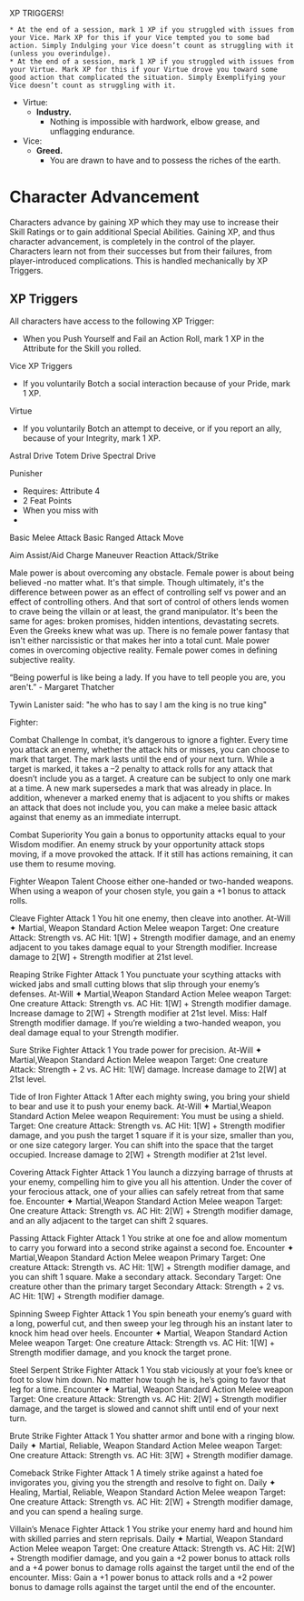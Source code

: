 XP TRIGGERS!


    * At the end of a session, mark 1 XP if you struggled with issues from your Vice. Mark XP for this if your Vice tempted you to some bad action. Simply Indulging your Vice doesn’t count as struggling with it (unless you overindulge).
    * At the end of a session, mark 1 XP if you struggled with issues from your Virtue. Mark XP for this if your Virtue drove you toward some good action that complicated the situation. Simply Exemplifying your Vice doesn’t count as struggling with it.
* Virtue:
    * **Industry.**
        * Nothing is impossible with hardwork, elbow grease, and unflagging endurance.
* Vice:
    * **Greed.**
        * You are drawn to have and to possess the riches of the earth.

# Character Advancement

Characters advance by gaining XP which they may use to increase their Skill Ratings or to gain additional Special Abilities. Gaining XP, and thus character advancement, is completely in the control of the player. Characters learn not from their successes but from their failures, from player-introduced complications. This is handled mechanically by XP Triggers.

## XP Triggers

All characters have access to the following XP Trigger:

* When you Push Yourself and Fail an Action Roll, mark 1 XP in the Attribute for the Skill you rolled.

Vice XP Triggers

* If you voluntarily Botch a social interaction because of your Pride, mark 1 XP.

Virtue

* If you voluntarily Botch an attempt to deceive, or if you report an ally, because of your Integrity, mark 1 XP.


Astral Drive
Totem Drive
Spectral Drive

Punisher
- Requires: Attribute 4
- 2 Feat Points
- When you miss with
-

Basic Melee Attack
Basic Ranged Attack
Move

Aim
Assist/Aid
Charge
Maneuver
Reaction Attack/Strike


Male power is about overcoming any obstacle. Female power is about being believed -no matter what. It's that simple. Though ultimately, it's the difference between power as an effect of controlling self vs power and an effect of controlling others. And that sort of control of others lends women to crave being the villain or at least, the grand manipulator. It's been the same for ages: broken promises, hidden intentions, devastating secrets. Even the Greeks knew what was up. There is no female power fantasy that isn't either narcissistic or that makes her into a total cunt. Male power comes in overcoming objective reality. Female power comes in defining subjective reality.﻿

“Being powerful is like being a lady. If you have to tell people you are, you aren't.” - Margaret Thatcher﻿

Tywin Lanister said: "he who has to say I am the king is no true king"﻿

Fighter:

Combat Challenge
In combat, it’s dangerous to ignore a fighter. Every
time you attack an enemy, whether the attack hits or
misses, you can choose to mark that target. The mark
lasts until the end of your next turn. While a target
is marked, it takes a –2 penalty to attack rolls for any
attack that doesn’t include you as a target. A creature
can be subject to only one mark at a time. A new mark
supersedes a mark that was already in place.
In addition, whenever a marked enemy that is
adjacent to you shifts or makes an attack that does not
include you, you can make a melee basic attack against
that enemy as an immediate interrupt.

Combat Superiority
You gain a bonus to opportunity attacks equal to your
Wisdom modifier. An enemy struck by your opportunity
attack stops moving, if a move provoked the
attack. If it still has actions remaining, it can use them
to resume moving.

Fighter Weapon Talent
Choose either one-handed or two-handed weapons.
When using a weapon of your chosen style, you gain a
+1 bonus to attack rolls.

Cleave Fighter Attack 1
You hit one enemy, then cleave into another.
At-Will ✦ Martial, Weapon
Standard Action Melee weapon
Target: One creature
Attack: Strength vs. AC
Hit: 1[W] + Strength modifier damage, and an enemy adjacent
to you takes damage equal to your Strength modifier.
Increase damage to 2[W] + Strength modifier at 21st level.

Reaping Strike Fighter Attack 1
You punctuate your scything attacks with wicked jabs and small
cutting blows that slip through your enemy’s defenses.
At-Will ✦ Martial,Weapon
Standard Action Melee weapon
Target: One creature
Attack: Strength vs. AC
Hit: 1[W] + Strength modifier damage.
Increase damage to 2[W] + Strength modifier at 21st level.
Miss: Half Strength modifier damage. If you’re wielding
a two-handed weapon, you deal damage equal to your
Strength modifier.

Sure Strike Fighter Attack 1
You trade power for precision.
At-Will ✦ Martial,Weapon
Standard Action Melee weapon
Target: One creature
Attack: Strength + 2 vs. AC
Hit: 1[W] damage.
Increase damage to 2[W] at 21st level.

Tide of Iron Fighter Attack 1
After each mighty swing, you bring your shield to bear and use it
to push your enemy back.
At-Will ✦ Martial,Weapon
Standard Action Melee weapon
Requirement: You must be using a shield.
Target: One creature
Attack: Strength vs. AC
Hit: 1[W] + Strength modifier damage, and you push the
target 1 square if it is your size, smaller than you, or one
size category larger. You can shift into the space that the
target occupied.
Increase damage to 2[W] + Strength modifier at 21st level.



Covering Attack Fighter Attack 1
You launch a dizzying barrage of thrusts at your enemy,
compelling him to give you all his attention. Under the cover of
your ferocious attack, one of your allies can safely retreat from
that same foe.
Encounter ✦ Martial,Weapon
Standard Action Melee weapon
Target: One creature
Attack: Strength vs. AC
Hit: 2[W] + Strength modifier damage, and an ally adjacent
to the target can shift 2 squares.

Passing Attack Fighter Attack 1
You strike at one foe and allow momentum to carry you forward
into a second strike against a second foe.
Encounter ✦ Martial,Weapon
Standard Action Melee weapon
Primary Target: One creature
Attack: Strength vs. AC
Hit: 1[W] + Strength modifier damage, and you can shift
1 square. Make a secondary attack.
Secondary Target: One creature other than the primary
target
Secondary Attack: Strength + 2 vs. AC
Hit: 1[W] + Strength modifier damage.

Spinning Sweep Fighter Attack 1
You spin beneath your enemy’s guard with a long, powerful cut,
and then sweep your leg through his an instant later to knock him
head over heels.
Encounter ✦ Martial, Weapon
Standard Action Melee weapon
Target: One creature
Attack: Strength vs. AC
Hit: 1[W] + Strength modifier damage, and you knock the
target prone.

Steel Serpent Strike Fighter Attack 1
You stab viciously at your foe’s knee or foot to slow him down. No
matter how tough he is, he’s going to favor that leg for a time.
Encounter ✦ Martial, Weapon
Standard Action Melee weapon
Target: One creature
Attack: Strength vs. AC
Hit: 2[W] + Strength modifier damage, and the target is
slowed and cannot shift until end of your next turn.



Brute Strike Fighter Attack 1
You shatter armor and bone with a ringing blow.
Daily ✦ Martial, Reliable, Weapon
Standard Action Melee weapon
Target: One creature
Attack: Strength vs. AC
Hit: 3[W] + Strength modifier damage.

Comeback Strike Fighter Attack 1
A timely strike against a hated foe invigorates you, giving you the
strength and resolve to fight on.
Daily ✦ Healing, Martial, Reliable, Weapon
Standard Action Melee weapon
Target: One creature
Attack: Strength vs. AC
Hit: 2[W] + Strength modifier damage, and you can spend a
healing surge.

Villain’s Menace Fighter Attack 1
You strike your enemy hard and hound him with skilled parries
and stern reprisals.
Daily ✦ Martial, Weapon
Standard Action Melee weapon
Target: One creature
Attack: Strength vs. AC
Hit: 2[W] + Strength modifier damage, and you gain a
+2 power bonus to attack rolls and a +4 power bonus
to damage rolls against the target until the end of the
encounter.
Miss: Gain a +1 power bonus to attack rolls and a +2 power
bonus to damage rolls against the target until the end of the
encounter.